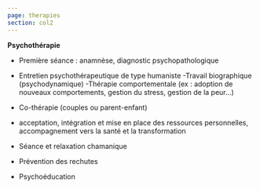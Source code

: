 ```yaml
---
page: therapies
section: col2
---
```

  **Psychothérapie** 


  * Première séance : anamnèse, diagnostic psychopathologique 

  * Entretien psychothérapeutique de type humaniste
    -Travail biographique (psychodynamique)
    -Thérapie comportementale (ex : adoption de nouveaux comportements, gestion du stress, gestion de la peur…) 
  * Co-thérapie (couples ou parent-enfant) 

  * acceptation, intégration et mise en place des ressources personnelles, accompagnement vers la santé et la transformation 

  * Séance et relaxation chamanique

  * Prévention des rechutes

  * Psychoéducation